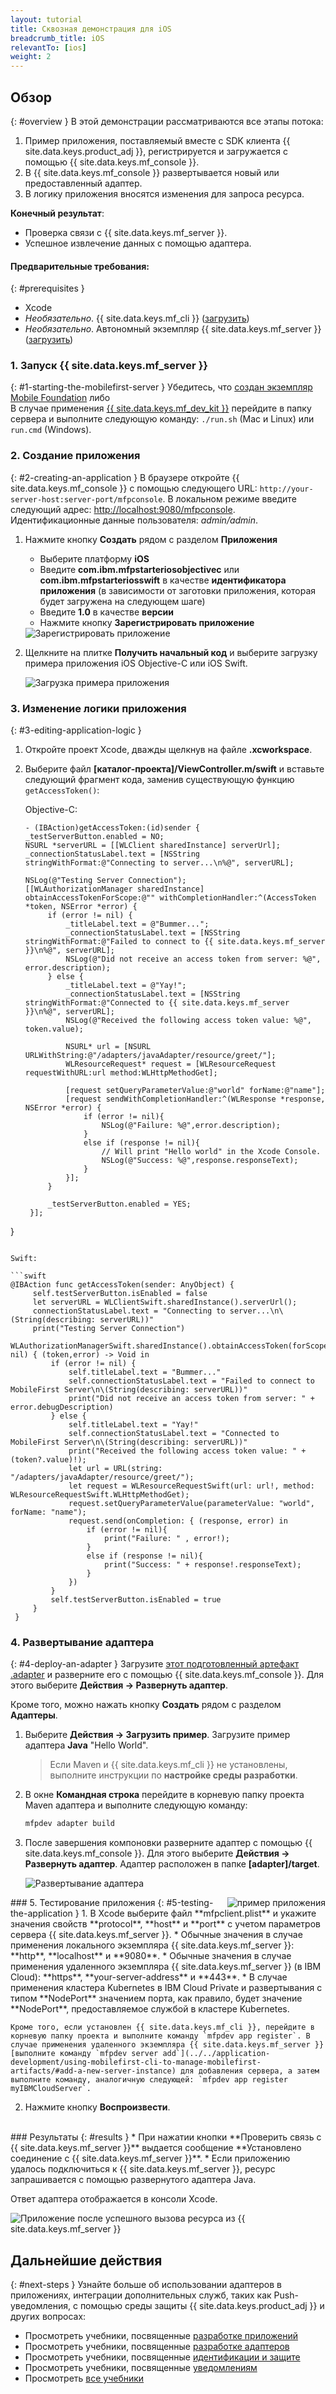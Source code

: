 ```yaml
---
layout: tutorial
title: Сквозная демонстрация для iOS
breadcrumb_title: iOS
relevantTo: [ios]
weight: 2
---
```

<!-- NLS_CHARSET=UTF-8 -->
## Обзор
{: #overview }
В этой демонстрации рассматриваются все этапы потока:

1. Пример приложения, поставляемый вместе с SDK клиента {{ site.data.keys.product_adj }}, регистрируется и загружается с помощью {{ site.data.keys.mf_console }}.
2. В {{ site.data.keys.mf_console }} развертывается новый или предоставленный адаптер.  
3. В логику приложения вносятся изменения для запроса ресурса.

**Конечный результат**:

* Проверка связи с {{ site.data.keys.mf_server }}.
* Успешное извлечение данных с помощью адаптера.

#### Предварительные требования:
{: #prerequisites }
* Xcode
* *Необязательно*. {{ site.data.keys.mf_cli }} ([загрузить]({{site.baseurl}}/downloads))
* *Необязательно*. Автономный экземпляр {{ site.data.keys.mf_server }} ([загрузить]({{site.baseurl}}/downloads))

### 1. Запуск {{ site.data.keys.mf_server }}
{: #1-starting-the-mobilefirst-server }
Убедитесь, что [создан экземпляр Mobile Foundation](../../ibmcloud/using-mobile-foundation) либо  
В случае применения [{{ site.data.keys.mf_dev_kit }}](../../installation-configuration/development/mobilefirst) перейдите в папку сервера и выполните следующую команду: `./run.sh` (Mac и Linux) или `run.cmd` (Windows).

### 2. Создание приложения
{: #2-creating-an-application }
В браузере откройте {{ site.data.keys.mf_console }} с помощью следующего URL: `http://your-server-host:server-port/mfpconsole`. В локальном режиме введите следующий адрес: [http://localhost:9080/mfpconsole](http://localhost:9080/mfpconsole). Идентификационные данные пользователя: *admin/admin*.

1. Нажмите кнопку **Создать** рядом с разделом **Приложения**
    * Выберите платформу **iOS**
    * Введите **com.ibm.mfpstarteriosobjectivec** или **com.ibm.mfpstarteriosswift** в качестве **идентификатора приложения** (в зависимости от заготовки приложения, которая будет загружена на следующем шаге)
    * Введите **1.0** в качестве **версии**
    * Нажмите кнопку **Зарегистрировать приложение**

    <img class="gifplayer" alt="Зарегистрировать приложение" src="register-an-application-ios.png"/>

2. Щелкните на плитке **Получить начальный код** и выберите загрузку примера приложения iOS Objective-C или iOS Swift.

    <img class="gifplayer" alt="Загрузка примера приложения" src="download-starter-code-ios.png"/>

### 3. Изменение логики приложения
{: #3-editing-application-logic }
1. Откройте проект Xcode, дважды щелкнув на файле **.xcworkspace**.

2. Выберите файл **[каталог-проекта]/ViewController.m/swift** и вставьте следующий фрагмент кода, заменив существующую функцию `getAccessToken()`:

   Objective-C:

   ```objc
   - (IBAction)getAccessToken:(id)sender {
   _testServerButton.enabled = NO;
   NSURL *serverURL = [[WLClient sharedInstance] serverUrl];
   _connectionStatusLabel.text = [NSString stringWithFormat:@"Connecting to server...\n%@", serverURL];

   NSLog(@"Testing Server Connection");
   [[WLAuthorizationManager sharedInstance] obtainAccessTokenForScope:@"" withCompletionHandler:^(AccessToken *token, NSError *error) {
        if (error != nil) {
            _titleLabel.text = @"Bummer...";
            _connectionStatusLabel.text = [NSString stringWithFormat:@"Failed to connect to {{ site.data.keys.mf_server }}\n%@", serverURL];
            NSLog(@"Did not receive an access token from server: %@", error.description);
        } else {
            _titleLabel.text = @"Yay!";
            _connectionStatusLabel.text = [NSString stringWithFormat:@"Connected to {{ site.data.keys.mf_server }}\n%@", serverURL];
            NSLog(@"Received the following access token value: %@", token.value);

            NSURL* url = [NSURL URLWithString:@"/adapters/javaAdapter/resource/greet/"];
            WLResourceRequest* request = [WLResourceRequest requestWithURL:url method:WLHttpMethodGet];

            [request setQueryParameterValue:@"world" forName:@"name"];
            [request sendWithCompletionHandler:^(WLResponse *response, NSError *error) {
                if (error != nil){
                    NSLog(@"Failure: %@",error.description);
                }
                else if (response != nil){
                    // Will print "Hello world" in the Xcode Console.
                    NSLog(@"Success: %@",response.responseText);
                }
            }];
        }

        _testServerButton.enabled = YES;
    }];
}
   ```

   Swift:

   ```swift
   @IBAction func getAccessToken(sender: AnyObject) {
        self.testServerButton.isEnabled = false
        let serverURL = WLClientSwift.sharedInstance().serverUrl();
        connectionStatusLabel.text = "Connecting to server...\n\(String(describing: serverURL))"
        print("Testing Server Connection")
        WLAuthorizationManagerSwift.sharedInstance().obtainAccessToken(forScope: nil) { (token,error) -> Void in
            if (error != nil) {
                self.titleLabel.text = "Bummer..."
                self.connectionStatusLabel.text = "Failed to connect to MobileFirst Server\n\(String(describing: serverURL))"
                print("Did not receive an access token from server: " + error.debugDescription)
            } else {
                self.titleLabel.text = "Yay!"
                self.connectionStatusLabel.text = "Connected to MobileFirst Server\n\(String(describing: serverURL))"
                print("Received the following access token value: " + (token?.value)!);
                let url = URL(string: "/adapters/javaAdapter/resource/greet/");
                let request = WLResourceRequestSwift(url: url!, method: WLResourceRequestSwift.WLHttpMethodGet);
                request.setQueryParameterValue(parameterValue: "world", forName: "name");
                request.send(onCompletion: { (response, error) in
                    if (error != nil){
                        print("Failure: " , error!);
                    }
                    else if (response != nil){
                        print("Success: " + response!.responseText);
                    }
                })
            }
            self.testServerButton.isEnabled = true
        }
    }
   ```

### 4. Развертывание адаптера
{: #4-deploy-an-adapter }
Загрузите [этот подготовленный артефакт .adapter](../javaAdapter.adapter) и разверните его с помощью {{ site.data.keys.mf_console }}. Для этого выберите **Действия → Развернуть адаптер**.

Кроме того, можно нажать кнопку **Создать** рядом с разделом **Адаптеры**.  

1. Выберите **Действия → Загрузить пример**. Загрузите пример адаптера **Java** "Hello World".

   > Если Maven и {{ site.data.keys.mf_cli }} не установлены, выполните инструкции по **настройке среды разработки**.

2. В окне **Командная строка** перейдите в корневую папку проекта Maven адаптера и выполните следующую команду:

   ```bash
   mfpdev adapter build
   ```

3. После завершения компоновки разверните адаптер с помощью {{ site.data.keys.mf_console }}. Для этого выберите **Действия → Развернуть адаптер**. Адаптер расположен в папке **[adapter]/target**.

    <img class="gifplayer" alt="Развертывание адаптера" src="create-an-adapter.png"/>   

<img src="iosQuickStart.png" alt="пример приложения" style="float:right"/>
### 5. Тестирование приложения
{: #5-testing-the-application }
1. В Xcode выберите файл **mfpclient.plist** и укажите значения свойств **protocol**, **host** и **port** с учетом параметров сервера {{ site.data.keys.mf_server }}.
    * Обычные значения в случае применения локального экземпляра {{ site.data.keys.mf_server }}: **http**, **localhost** и **9080**.
    * Обычные значения в случае применения удаленного экземпляра {{ site.data.keys.mf_server }} (в IBM Cloud): **https**, **your-server-address** и **443**.
    * В случае применения кластера Kubernetes в IBM Cloud Private и развертывания с типом **NodePort** значением порта, как правило, будет значение **NodePort**, предоставляемое службой в кластере Kubernetes.

    Кроме того, если установлен {{ site.data.keys.mf_cli }}, перейдите в корневую папку проекта и выполните команду `mfpdev app register`. В случае применения удаленного экземпляра {{ site.data.keys.mf_server }} [выполните команду `mfpdev server add`](../../application-development/using-mobilefirst-cli-to-manage-mobilefirst-artifacts/#add-a-new-server-instance) для добавления сервера, а затем выполните команду, аналогичную следующей: `mfpdev app register myIBMCloudServer`.

2. Нажмите кнопку **Воспроизвести**.

<br clear="all"/>
### Результаты
{: #results }
* При нажатии кнопки **Проверить связь с {{ site.data.keys.mf_server }}** выдается сообщение **Установлено соединение с {{ site.data.keys.mf_server }}**.
* Если приложению удалось подключиться к {{ site.data.keys.mf_server }}, ресурс запрашивается с помощью развернутого адаптера Java.

Ответ адаптера отображается в консоли Xcode.

![Приложение после успешного вызова ресурса из {{ site.data.keys.mf_server }} ](success_response.png)

## Дальнейшие действия
{: #next-steps }
Узнайте больше об использовании адаптеров в приложениях, интеграции дополнительных служб, таких как Push-уведомления, с помощью среды защиты {{ site.data.keys.product_adj }} и других вопросах:

- Просмотреть учебники, посвященные [разработке приложений](../../application-development/)
- Просмотреть учебники, посвященные [разработке адаптеров](../../adapters/)
- Просмотреть учебники, посвященные [идентификации и защите](../../authentication-and-security/)
- Просмотреть учебники, посвященные [уведомлениям](../../notifications/)
- Просмотреть [все учебники](../../all-tutorials)
